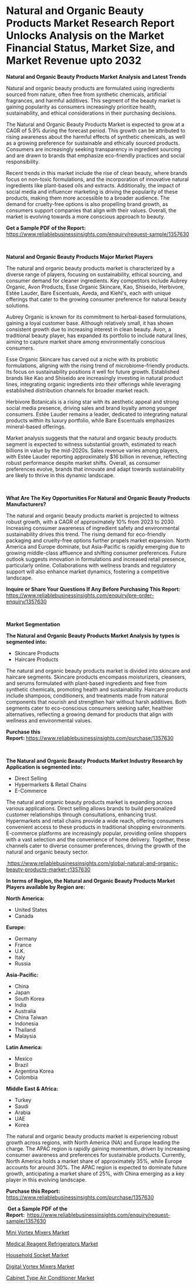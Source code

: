 <p><h1>Natural and Organic Beauty Products Market Research Report Unlocks Analysis on the Market Financial Status, Market Size, and Market Revenue upto 2032</h1></p><p><strong>Natural and Organic Beauty Products Market Analysis and Latest Trends</strong></p>
<p><p>Natural and organic beauty products are formulated using ingredients sourced from nature, often free from synthetic chemicals, artificial fragrances, and harmful additives. This segment of the beauty market is gaining popularity as consumers increasingly prioritize health, sustainability, and ethical considerations in their purchasing decisions.</p><p>The Natural and Organic Beauty Products Market is expected to grow at a CAGR of 5.9% during the forecast period. This growth can be attributed to rising awareness about the harmful effects of synthetic chemicals, as well as a growing preference for sustainable and ethically sourced products. Consumers are increasingly seeking transparency in ingredient sourcing and are drawn to brands that emphasize eco-friendly practices and social responsibility.</p><p>Recent trends in this market include the rise of clean beauty, where brands focus on non-toxic formulations, and the incorporation of innovative natural ingredients like plant-based oils and extracts. Additionally, the impact of social media and influencer marketing is driving the popularity of these products, making them more accessible to a broader audience. The demand for cruelty-free options is also propelling brand growth, as consumers support companies that align with their values. Overall, the market is evolving towards a more conscious approach to beauty.</p></p>
<p><strong>Get a Sample PDF of the Report:&nbsp;</strong> <a href="https://www.reliablebusinessinsights.com/enquiry/request-sample/1357630?utm_campaign=1138&utm_medium=2&utm_source=Github&utm_content=ia&utm_term=05022025&utm_id=natural-and-organic-beauty-products">https://www.reliablebusinessinsights.com/enquiry/request-sample/1357630</a></p>
<p>&nbsp;</p>
<p><strong>Natural and Organic Beauty Products Major Market Players</strong></p>
<p><p>The natural and organic beauty products market is characterized by a diverse range of players, focusing on sustainability, ethical sourcing, and consumer demand for cleaner ingredients. Key competitors include Aubrey Organic, Avon Products, Esse Organic Skincare, Kao, Shiseido, Herbivore, Estée Lauder, Bare Escentuals, Aveda, and Kiehl's, each with unique offerings that cater to the growing consumer preference for natural beauty solutions.</p><p>Aubrey Organic is known for its commitment to herbal-based formulations, gaining a loyal customer base. Although relatively small, it has shown consistent growth due to increasing interest in clean beauty. Avon, a traditional beauty player, has expanded its portfolio to include natural lines, aiming to capture market share among environmentally conscious consumers.</p><p>Esse Organic Skincare has carved out a niche with its probiotic formulations, aligning with the rising trend of microbiome-friendly products. Its focus on sustainability positions it well for future growth. Established brands like Kao and Shiseido are increasingly investing in natural product lines, integrating organic ingredients into their offerings while leveraging established distribution channels for broader market reach.</p><p>Herbivore Botanicals is a rising star with its aesthetic appeal and strong social media presence, driving sales and brand loyalty among younger consumers. Estée Lauder remains a leader, dedicated to integrating natural products within its luxury portfolio, while Bare Escentuals emphasizes mineral-based offerings.</p><p>Market analysis suggests that the natural and organic beauty products segment is expected to witness substantial growth, estimated to reach billions in value by the mid-2020s. Sales revenue varies among players, with Estée Lauder reporting approximately $16 billion in revenue, reflecting robust performance despite market shifts. Overall, as consumer preferences evolve, brands that innovate and adapt towards sustainability are likely to thrive in this dynamic landscape.</p></p>
<p>&nbsp;</p>
<p><strong>What Are The Key Opportunities For Natural and Organic Beauty Products Manufacturers?</strong></p>
<p><p>The natural and organic beauty products market is projected to witness robust growth, with a CAGR of approximately 10% from 2023 to 2030. Increasing consumer awareness of ingredient safety and environmental sustainability drives this trend. The rising demand for eco-friendly packaging and cruelty-free options further propels market expansion. North America and Europe dominate, but Asia-Pacific is rapidly emerging due to growing middle-class affluence and shifting consumer preferences. Future outlook suggests innovation in formulations and increased retail presence, particularly online. Collaborations with wellness brands and regulatory support will also enhance market dynamics, fostering a competitive landscape.</p></p>
<p><strong>Inquire or Share Your Questions If Any Before Purchasing This Report:</strong> <a href="https://www.reliablebusinessinsights.com/enquiry/pre-order-enquiry/1357630?utm_campaign=1138&utm_medium=2&utm_source=Github&utm_content=ia&utm_term=05022025&utm_id=natural-and-organic-beauty-products">https://www.reliablebusinessinsights.com/enquiry/pre-order-enquiry/1357630</a></p>
<p>&nbsp;</p>
<p><strong>Market Segmentation</strong></p>
<p><strong>The Natural and Organic Beauty Products Market Analysis by types is segmented into:</strong></p>
<p><ul><li>Skincare Products</li><li>Haircare Products</li></ul></p>
<p><p>The natural and organic beauty products market is divided into skincare and haircare segments. Skincare products encompass moisturizers, cleansers, and serums formulated with plant-based ingredients and free from synthetic chemicals, promoting health and sustainability. Haircare products include shampoos, conditioners, and treatments made from natural components that nourish and strengthen hair without harsh additives. Both segments cater to eco-conscious consumers seeking safer, healthier alternatives, reflecting a growing demand for products that align with wellness and environmental values.</p></p>
<p><strong>Purchase this Report:&nbsp;</strong><a href="https://www.reliablebusinessinsights.com/purchase/1357630?utm_campaign=1138&utm_medium=2&utm_source=Github&utm_content=ia&utm_term=05022025&utm_id=natural-and-organic-beauty-products">https://www.reliablebusinessinsights.com/purchase/1357630</a></p>
<p>&nbsp;</p>
<p><strong>The Natural and Organic Beauty Products Market Industry Research by Application is segmented into:</strong></p>
<p><ul><li>Direct Selling</li><li>Hypermarkets & Retail Chains</li><li>E-Commerce</li></ul></p>
<p><p>The natural and organic beauty products market is expanding across various applications. Direct selling allows brands to build personalized customer relationships through consultations, enhancing trust. Hypermarkets and retail chains provide a wide reach, offering consumers convenient access to these products in traditional shopping environments. E-commerce platforms are increasingly popular, providing online shoppers with a vast selection and the convenience of home delivery. Together, these channels cater to diverse consumer preferences, driving the growth of the natural and organic beauty sector.</p></p>
<p><a href="https://www.reliablebusinessinsights.com/global-natural-and-organic-beauty-products-market-r1357630?utm_campaign=1138&utm_medium=2&utm_source=Github&utm_content=ia&utm_term=05022025&utm_id=natural-and-organic-beauty-products">&nbsp;https://www.reliablebusinessinsights.com/global-natural-and-organic-beauty-products-market-r1357630</a></p>
<p><strong>In terms of Region, the Natural and Organic Beauty Products Market Players available by Region are:</strong></p>
<p>
    <p> <strong> North America: </strong>
        <ul>
            <li>United States</li>
            <li>Canada</li>
        </ul>
        </p> 
    <p> <strong> Europe: </strong>
        <ul>
            <li>Germany</li>
            <li>France</li>
            <li>U.K.</li>
            <li>Italy</li>
            <li>Russia</li>
        </ul>
        </p> 
    <p> <strong> Asia-Pacific: </strong>
        <ul>
            <li>China</li>
            <li>Japan</li>
            <li>South Korea</li>
            <li>India</li>
            <li>Australia</li>
            <li>China Taiwan</li>
            <li>Indonesia</li>
            <li>Thailand</li>
            <li>Malaysia</li>
        </ul>
        </p> 
    <p> <strong> Latin America: </strong>
        <ul>
            <li>Mexico</li>
            <li>Brazil</li>
            <li>Argentina Korea</li>
            <li>Colombia</li>
        </ul>
        </p> 
    <p> <strong> Middle East & Africa: </strong>
        <ul>
            <li>Turkey</li>
            <li>Saudi</li>
            <li>Arabia</li>
            <li>UAE</li>
            <li>Korea</li>
        </ul>
    </p>
    </p>
<p><p>The natural and organic beauty products market is experiencing robust growth across regions, with North America (NA) and Europe leading the charge. The APAC region is rapidly gaining momentum, driven by increasing consumer awareness and preferences for sustainable products. Currently, North America holds a market share of approximately 35%, while Europe accounts for around 30%. The APAC region is expected to dominate future growth, anticipating a market share of 25%, with China emerging as a key player in this evolving landscape.</p></p>
<p><strong>Purchase this Report: </strong><a href="https://www.reliablebusinessinsights.com/purchase/1357630?utm_campaign=1138&utm_medium=2&utm_source=Github&utm_content=ia&utm_term=05022025&utm_id=natural-and-organic-beauty-products">https://www.reliablebusinessinsights.com/purchase/1357630</a></p>
<p>&nbsp;<strong>Get a Sample PDF of the Report:&nbsp;&nbsp;</strong><a href="https://www.reliablebusinessinsights.com/enquiry/request-sample/1357630?utm_campaign=1138&utm_medium=2&utm_source=Github&utm_content=ia&utm_term=05022025&utm_id=natural-and-organic-beauty-products">https://www.reliablebusinessinsights.com/enquiry/request-sample/1357630</a></p>
<p><strong></strong></p>
<p><p><a href="https://www.linkedin.com/pulse/state-mini-vortex-mixers-market-projected-growth-cagr-ts49f?utm_campaign=1138&utm_medium=2&utm_source=Github&utm_content=ia&utm_term=05022025&utm_id=natural-and-organic-beauty-products">Mini Vortex Mixers Market</a></p><p><a href="https://www.linkedin.com/pulse/global-medical-reagent-refrigerators-market-forecast-lt8wc?utm_campaign=1138&utm_medium=2&utm_source=Github&utm_content=ia&utm_term=05022025&utm_id=natural-and-organic-beauty-products">Medical Reagent Refrigerators Market</a></p><p><a href="https://github.com/mezokathleen834/Market-Research-Report-List-1/blob/main/household-socket-market.md?utm_campaign=1138&utm_medium=2&utm_source=Github&utm_content=ia&utm_term=05022025&utm_id=natural-and-organic-beauty-products">Household Socket Market</a></p><p><a href="https://www.linkedin.com/pulse/transforming-connectivity-exploring-digital-vortex-mixers-7rtuf?utm_campaign=1138&utm_medium=2&utm_source=Github&utm_content=ia&utm_term=05022025&utm_id=natural-and-organic-beauty-products">Digital Vortex Mixers Market</a></p><p><a href="https://github.com/bholdsfofie/Market-Research-Report-List-1/blob/main/cabinet-type-air-conditioner-market.md?utm_campaign=1138&utm_medium=2&utm_source=Github&utm_content=ia&utm_term=05022025&utm_id=natural-and-organic-beauty-products">Cabinet Type Air Conditioner Market</a></p></p>